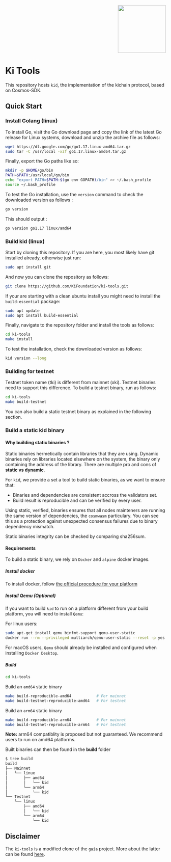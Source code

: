 <p align="right">
    <img width=150px src="https://wallet-testnet.blockchain.ki/static/img/icons/ki-chain.png" />
</p>

# Ki Tools

This repository hosts `kid`, the implementation of the kichain protocol, based on Cosmos-SDK.

## Quick Start

### Install Golang (linux)

To install Go, visit the Go download page and copy the link of the latest Go release for Linux systems, download and unzip the archive file as follows:

```bash
wget https://dl.google.com/go/go1.17.linux-amd64.tar.gz
sudo tar -C /usr/local -xzf go1.17.linux-amd64.tar.gz
```

Finally, export the Go paths like so:

```bash
mkdir -p $HOME/go/bin
PATH=$PATH:/usr/local/go/bin
echo "export PATH=$PATH:$(go env GOPATH)/bin" >> ~/.bash_profile
source ~/.bash_profile
```

To test the Go installation,  use the `version` command to check the downloaded version as follows :

```bash
go version
```

This should output :

```bash
go version go1.17 linux/amd64
```

### Build kid (linux)

Start by cloning this repository. If you are here, you most likely have git installed already, otherwise just run:

```bash
sudo apt install git
```

And now you can clone the repository as follows:

```bash
git clone https://github.com/KiFoundation/ki-tools.git
```

If your are starting with a clean ubuntu install you might need to install the `build-essential` package:

```bash
sudo apt update
sudo apt install build-essential
```

Finally, navigate to the repository folder and install the tools as follows:

```bash
cd ki-tools
make install
```

To test the installation, check the downloaded version as follows:

```bash
kid version --long
```

### Building for testnet

Testnet token name (tki) is different from mainnet (xki). Testnet binaries need to support this difference.
To build a testnet binary, run as follows:

```bash
cd ki-tools
make build-testnet
```

You can also build a static testnet binary as explained in the following section.

### Build a static kid binary

#### **Why building static binaries ?**

Static binaries hermetically contain libraries that they are using. Dynamic binaries rely on libraries located elsewhere on the system, the binary only containing the address of the library.
There are multiple pro and cons of **static vs dynamic**.

For `kid`, we provide a set a tool to build static binaries, as we want to ensure that:

* Binaries and dependencies are consistent accross the validators set.
* Build result is reproducible and can be verified by every user.

Using static, verified, binaries ensures that all nodes mainteners are running the same version of dependencies, the `cosmwasm` particulary.
You can see this as a protection against unexpected consensus failures due to binary dependency mismatch.

Static binaries integrity can be checked by comparing sha256sum.

#### **Requirements**

To build a static binary, we rely on `Docker` and `alpine` docker images.

##### **Install docker**

To install docker, follow [the official procedure for your platform](https://docs.docker.com/get-docker/)

##### **Install Qemu (Optional)**

If you want to build `kid` to run on a platform different from your build platform, you will need to install `Qemu`:

For linux users:

```bash
sudo apt-get install qemu binfmt-support qemu-user-static 
docker run --rm --privileged multiarch/qemu-user-static --reset -p yes
```

For macOS users, `Qemu` should already be installed and configured when installing `Docker Desktop`.

##### **Build**

```bash
cd ki-tools
```

Build an `amd64` static binary

```bash
make build-reproducible-amd64           # For mainnet
make build-testnet-reproducible-amd64   # For testnet
```

Build an `arm64` static binary

```bash
make build-reproducible-arm64           # For mainnet
make build-testnet-reproducible-arm64   # For testnet
```

**Note:** arm64 compatiblity is proposed but not guaranteed. We recommend users to run on amd64 platforms.

Built binaries can then be found in the **build** folder

```bash
$ tree build
build
├── Mainnet
│   └── linux
│       ├── amd64
│       │   └── kid
│       └── arm64
│           └── kid
└── Testnet
    └── linux
        ├── amd64
        │   └── kid
        └── arm64
            └── kid
```

## Disclaimer

The `ki-tools` is a modified clone of the `gaia` project. More about the latter can be found [here](https://github.com/cosmos/gaia).
